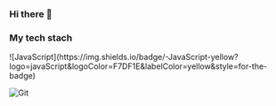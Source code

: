 ### Hi there 👋

<!--
**ChaeyoungPark1016/ChaeyoungPark1016** is a ✨ _special_ ✨ repository because its `README.md` (this file) appears on your GitHub profile.

Here are some ideas to get you started:

- 🔭 I’m currently working on ...
- 🌱 I’m currently learning ...
- 👯 I’m looking to collaborate on ...
- 🤔 I’m looking for help with ...
- 💬 Ask me about ...
- 📫 How to reach me: ...
- 😄 Pronouns: ...
- ⚡ Fun fact: ...
-->


<h3> My tech stach </h3>
![JavaScript](https://img.shields.io/badge/-JavaScript-yellow?logo=javaScript&logoColor=F7DF1E&labelColor=yellow&style=for-the-badge)

![Git](https://img.shields.io/badge/-Git-black?style=for-the-badge&logo=git&logoColor=white)

